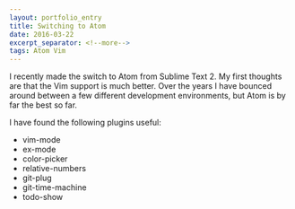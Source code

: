```yaml
---
layout: portfolio_entry
title: Switching to Atom
date: 2016-03-22
excerpt_separator: <!--more-->
tags: Atom Vim
---
```


I recently made the switch to Atom from Sublime Text 2. My first thoughts are that the Vim support is much better. Over the years I have bounced around between a few different development environments, but Atom is by far the best so far.

I have found the following plugins useful:

* vim-mode
* ex-mode
* color-picker
* relative-numbers
* git-plug
* git-time-machine
* todo-show